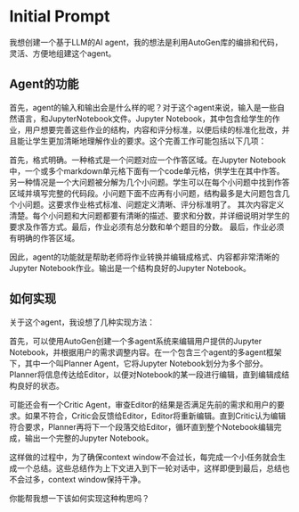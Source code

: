 # Initial Prompt
我想创建一个基于LLM的AI agent，我的想法是利用AutoGen库的编排和代码，灵活、方便地组建这个agent。

## Agent的功能
首先，agent的输入和输出会是什么样的呢？对于这个agent来说，输入是一些自然语言，和JupyterNotebook文件。Jupyter Notebook，其中包含给学生的作业，用户想要完善这些作业的结构，内容和评分标准，以便后续的标准化批改，并且能让学生更加清晰地理解作业的要求。这个完善工作可能包括以下几项：

首先，格式明确。一种格式是一个问题对应一个作答区域。在Jupyter Notebook中，一个或多个markdown单元格下面有一个code单元格，供学生在其中作答。另一种情况是一个大问题被分解为几个小问题。学生可以在每个小问题中找到作答区域并填写完整的代码段。小问题下面不应再有小问题，结构最多是大问题包含几个小问题。这要求作业格式标准、问题定义清晰、评分标准明了。
其次内容定义清楚。每个小问题和大问题都要有清晰的描述、要求和分数，并详细说明对学生的要求及作答方式。最后，作业必须有总分数和单个题目的分数。
最后，作业必须有明确的作答区域。

因此，agent的功能就是帮助老师将作业转换并编辑成格式、内容都非常清晰的Jupyter Notebook作业。输出是一个结构良好的Jupyter Notebook。

## 如何实现
关于这个agent，我设想了几种实现方法：

首先，可以使用AutoGen创建一个多agent系统来编辑用户提供的Jupyter Notebook，并根据用户的需求调整内容。在一个包含三个agent的多agent框架下，其中一个叫Planner Agent，它将Jupyter Notebook划分为多个部分。Planner将信息传达给Editor，以便对Notebook的某一段进行编辑，直到编辑成结构良好的状态。

可能还会有一个Critic Agent，审查Editor的结果是否满足先前的需求和用户的要求。如果不符合，Critic会反馈给Editor，Editor将重新编辑。直到Critic认为编辑符合要求，Planner再将下一个段落交给Editor，循环直到整个Notebook编辑完成，输出一个完整的Jupyter Notebook。

这样做的过程中，为了确保context window不会过长，每完成一个小任务就会生成一个总结。这些总结作为上下文进入到下一轮对话中，这样即便到最后，总结也不会过多，context window保持干净。

你能帮我想一下该如何实现这种构思吗？